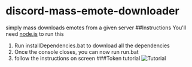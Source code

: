# discord-mass-emote-downloader
simply mass downloads emotes from a given server
##Instructions
You'll need [node.js](https://nodejs.org/en/) to run this
1. Run installDependencies.bat to download all the dependencies
2. Once the console closes, you can now run run.bat
3. follow the instructions on screen
###Token tutorial
![Tutorial](https://i.gangweed.net/QgsmCM)